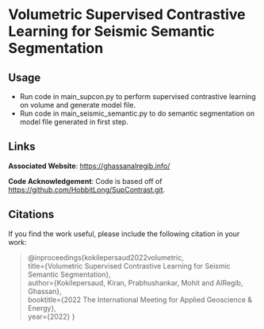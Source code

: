 # Volumetric Supervised Contrastive Learning for Seismic Semantic Segmentation

## Usage
- Run code in main_supcon.py to perform supervised contrastive learning on volume and generate model file.
- Run code in main_seismic_semantic.py to do semantic segmentation on model file generated in first step.

## Links

**Associated Website**: https://ghassanalregib.info/

**Code Acknowledgement**: Code is based off of https://github.com/HobbitLong/SupContrast.git.

## Citations

If you find the work useful, please include the following citation in your work:

>@inproceedings{kokilepersaud2022volumetric,\
  title={Volumetric Supervised Contrastive Learning for Seismic Semantic Segmentation},\
  author={Kokilepersaud, Kiran, Prabhushankar, Mohit and AlRegib, Ghassan},\
  booktitle={2022 The International Meeting for Applied Geoscience & Energy},\
  year={2022}
}
